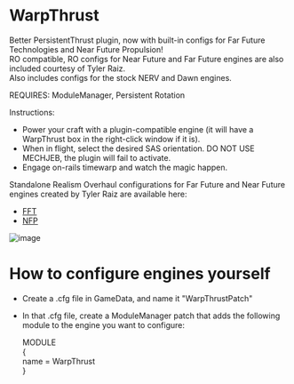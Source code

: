 # WarpThrust

Better PersistentThrust plugin, now with built-in configs for Far Future Technologies and Near Future Propulsion! <br>
RO compatible, RO configs for Near Future and Far Future engines are also included courtesy of Tyler Raiz.<br>
Also includes configs for the stock NERV and Dawn engines.

REQUIRES: ModuleManager, Persistent Rotation

Instructions:
- Power your craft with a plugin-compatible engine (it will have a WarpThrust box in the right-click window if it is).
- When in flight, select the desired SAS orientation. DO NOT USE MECHJEB, the plugin will fail to activate.
- Engage on-rails timewarp and watch the magic happen.

Standalone Realism Overhaul configurations for Far Future and Near Future engines created by Tyler Raiz are available here:
- [FFT](https://www.youtube.com/watch?v=cx9pL2oRzeA)
- [NFP](https://www.youtube.com/watch?v=9CWHvZVvwSk)

![image](https://github.com/user-attachments/assets/9d11ae6a-9de9-4cc0-9f5b-2d285807ceb1)

# How to configure engines yourself
- Create a .cfg file in GameData, and name it "<engine>WarpThrustPatch"
- In that .cfg file, create a ModuleManager patch that adds the following module to the engine you want to configure:
  
	MODULE<br>
	{<br>
		name = WarpThrust<br>
	}
